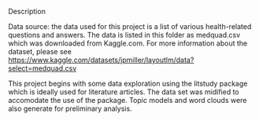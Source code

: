 Description

Data source: the data used for this project is a list of various health-related questions and answers. The data is listed in this  folder as medquad.csv which was downloaded from Kaggle.com. For more information about the dataset, please see https://www.kaggle.com/datasets/jpmiller/layoutlm/data?select=medquad.csv

This project begins with some data exploration using the litstudy package which is ideally used for literature articles. The data set was midified to accomodate the use of the package. Topic models and word clouds were also generate for preliminary analysis.

